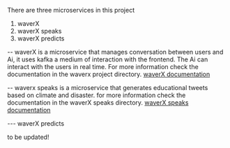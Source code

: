 There are three microservices in this project 

 1. waverX
 2. waverX speaks
 3. waverX predicts

-- waverX is a microservice that manages conversation between users and Ai, it uses kafka a medium of interaction with the frontend. The Ai can interact with the users in real time. For more information check the documentation in the waverx project directory. [waverX documentation](https://github.com/ClimateWavers/chatBot/blob/main/chatbot/README.md)

-- waverx speaks is a microservice that generates educational tweets based on climate and disaster. for more information check the documentation in the waverX speaks directory. [waverX speaks documentation](https://github.com/ClimateWavers/chatBot/blob/main/tweetChatbot/README.md) 

--- waverX predicts 

to be updated!
